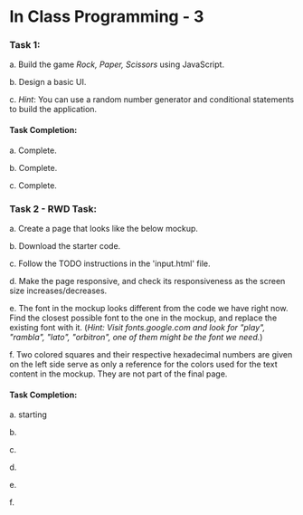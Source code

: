 # In Class Programming - 3

### Task 1:
a. Build the game *Rock, Paper, Scissors* using JavaScript. 

b. Design a basic UI.

c. _Hint_: You can use a random number generator and conditional statements to build the application.

#### Task Completion:
a. Complete.

b. Complete.

c. Complete.

### Task 2 - RWD Task:
a. Create a page that looks like the below mockup.

b. Download the starter code.

c. Follow the TODO instructions in the 'input.html' file.

d. Make the page responsive, and check its responsiveness as the screen size increases/decreases.

e. The font in the mockup looks different from the code we have right now. Find the closest possible font to
the one in the mockup, and replace the existing font with it. (_Hint: Visit fonts.google.com and look for "play",
"rambla", "lato", "orbitron", one of them might be the font we need._)

f. Two colored squares and their respective hexadecimal numbers are given on the left
   side serve as only a reference for the colors used for the text content in the mockup. They are not 
   part of the final page. 
   
#### Task Completion:
a. starting 

b. 

c. 

d. 

e. 

f.